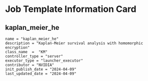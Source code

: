 # Job Template Information Card

## kaplan_meier_he
    name = "kaplan_meier_he"
    description = "Kaplan-Meier survival analysis with homomorphic encryption"
    class_name  =  "KM"
    controller_type = "server"
    executor_type = "launcher_executor"
    contributor = "NVIDIA"
    init_publish_date = "2024-04-09"
    last_updated_date = "2024-04-09"
